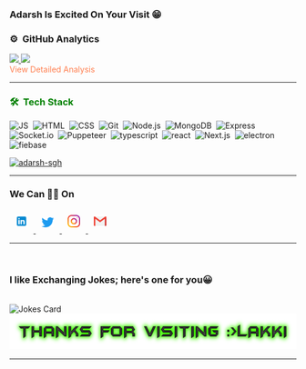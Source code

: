 ### Adarsh Is **Excited On Your Visit** 😁

### ⚙️ &nbsp;GitHub Analytics
<a href="https://github.com/adarsh-sgh">
  <img height="180em" src="https://github-readme-stats.vercel.app/api?username=adarsh-sgh&theme=dracula&include_all_commits=true&count_private=true&show_icons=true" />
  <img height="180em" src="https://github-readme-stats.vercel.app/api/top-langs/?username=adarsh-sgh&theme=dracula&layout=compact&count_private=false" />
</a><br>
<a href="https://profile-summary-for-github.com/user/adarsh-sgh" style="color: coral;text-decoration: none;">View Detailed Analysis</a>
<br>
<hr> 
<h3 style="color:green">🛠 &nbsp;Tech Stack</h3> 

<!-- skillsStart -->

![JS](https://img.shields.io/badge/JavaScript-red?logo=JavaScript&style=for-the-badge)&nbsp;
![HTML](https://img.shields.io/badge/html5%20-%23E34F26.svg?&style=for-the-badge&logo=html5&logoColor=white)&nbsp;
![CSS](https://img.shields.io/badge/css3%20-%231572B6.svg?&style=for-the-badge&logo=css3&logoColor=white)&nbsp;
![Git](https://img.shields.io/badge/git%20-%23F05033.svg?&style=for-the-badge&logo=git&logoColor=white)&nbsp;
![Node.js](https://img.shields.io/badge/NodeJs-black?&style=for-the-badge&logo=Node.js&logoColor=white)&nbsp;
![MongoDB](https://img.shields.io/badge/MongoDB-red?&style=for-the-badge&logo=MongoDB&logoColor=green)&nbsp;
![Express](https://img.shields.io/badge/Express.js-grey?&style=for-the-badge&logo=ExpressJs&logoColor=white)&nbsp;
![Socket.io](https://img.shields.io/badge/Socket.io-grey?&style=for-the-badge&logo=Socket.io&logoColor=white)&nbsp;
![Puppeteer](https://img.shields.io/badge/puppeteer-grey?&style=for-the-badge&logo=puppeteer&logoColor=white)&nbsp;
![typescript](https://img.shields.io/badge/typescript-blue?&style=for-the-badge&logo=typescript&logoColor=white)&nbsp;
![react](https://img.shields.io/badge/react-grey?&style=for-the-badge&logo=react&logoColor=white)&nbsp;
![Next.js](https://img.shields.io/badge/Next.js-black?logo=Next.js&style=for-the-badge)&nbsp;
![electron](https://img.shields.io/badge/electron-grey?&style=for-the-badge&logo=electron&logoColor=white)&nbsp;
![fiebase](https://img.shields.io/badge/firebase-grey?&style=for-the-badge&logo=firebase&logoColor=yellow)&nbsp;

<!-- skillsEnd -->
<p ><a href="https://adarsh-sgh.github.io"> <img src="https://github-profile-trophy.vercel.app/?username=adarsh-sgh&theme=monokai" alt="adarsh-sgh" /></a></p>  
<hr> 

### We Can 🤝🏼 On  

<a href="https://www.linkedin.com/in/adarsh-sgh/">

  <img alt="Lakki on LinkedIN" width="22px" style="margin: 10px;" src="icons/linkedin.svg" />
</a>
<a href="https://twitter.com/AdarshSgh" target='_blank'>
  <img alt="Lakki on twitter" width="22px" style="margin: 10px;" src="icons/twitter.svg" />
</a>
<a href="https://www.instagram.com/adarsh.sgh/" target='_blank'>
  <img alt="Lakki on insta" width="22px" style="margin: 10px;" src="icons/instagram.svg" />
</a>
<a href="mailto:adarsh.sgh3@gmail.com">
  <img alt="mail to lakki" width="22px" style="margin: 10px;" src="icons/gmail.svg" />
</a>
<hr> 
<br>
 <h3>I like Exchanging Jokes; here's one for you😀</h3><br>
<img src="https://readme-jokes.vercel.app/api" alt="Jokes Card" style="margin:0px" /><br>
<img alt="Thanks For Visit"  width='589px' height='62px' src='images/thanks.png'><br>
<hr> 
